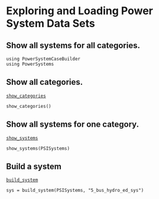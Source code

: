 # Exploring and Loading Power System Data Sets

## Show all systems for all categories.

```@example pscb
using PowerSystemCaseBuilder
using PowerSystems
```

## Show all categories.

[`show_categories`](@ref)
```@example pscb
show_categories()
```

## Show all systems for one category.
[`show_systems`](@ref)

```@example pscb
show_systems(PSISystems)
```

## Build a system
[`build_system`](@ref)
```@example pscb
sys = build_system(PSISystems, "5_bus_hydro_ed_sys")
```
